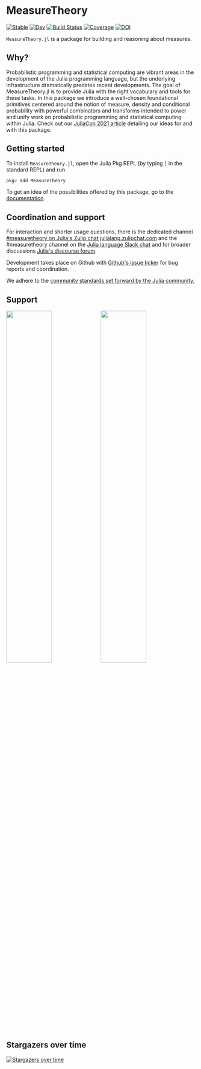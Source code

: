 # MeasureTheory

[![Stable](https://img.shields.io/badge/docs-stable-blue.svg)](https://cscherrer.github.io/MeasureTheory.jl/stable)
[![Dev](https://img.shields.io/badge/docs-dev-blue.svg)](https://cscherrer.github.io/MeasureTheory.jl/dev)
[![Build Status](https://github.com/cscherrer/MeasureTheory.jl/workflows/CI/badge.svg)](https://github.com/cscherrer/MeasureTheory.jl/actions)
[![Coverage](https://codecov.io/gh/cscherrer/MeasureTheory.jl/branch/master/graph/badge.svg)](https://codecov.io/gh/cscherrer/MeasureTheory.jl)
[![DOI](https://proceedings.juliacon.org/papers/10.21105/jcon.00092/status.svg)](https://doi.org/10.21105/jcon.00092)

`MeasureTheory.jl` is a package for building and reasoning about measures.

## Why?


Probabilistic programming and statistical computing are vibrant areas in the development of the Julia programming language, but the underlying infrastructure dramatically predates recent developments. The goal of MeasureTheory.jl is to provide Julia with the right vocabulary and tools for these tasks. In this package we introduce a well-chosen foundational primitives centered around the notion of measure, density and conditional probability with powerful combinators and transforms intended to power and unify work on probabilistic programming and statistical computing within Julia. Check out our [JuliaCon 2021 article](https://doi.org/10.21105/jcon.00092) detailing our ideas for and with this package.

## Getting started

To install `MeasureTheory.jl`, open the Julia Pkg REPL (by typing `]` in the standard REPL) and run

```julia
pkg> add MeasureTheory
```

To get an idea of the possibilities offered by this package, go to the [documentation](https://cscherrer.github.io/MeasureTheory.jl/stable).



## Coordination and support

For interaction and shorter usage questions, there is the dedicated channel [#measuretheory on Julia's Zulip chat julialang.zulipchat.com](https://julialang.zulipchat.com/#narrow/stream/259730-measuretheory.2Ejl) and the #measuretheory channel on the [Julia language Slack chat](https://julialang.org/slack/) and for broader discussions [Julia's discourse forum](https://discourse.julialang.org).

Development takes place on Github with [Github's issue ticker](https://github.com/cscherrer/MeasureTheory.jl/issues) for bug reports and coordination.

We adhere to the [community standards set forward by the Julia community.](https://julialang.org/community/standards/)

## Support

[<img src=https://user-images.githubusercontent.com/1184449/140397787-9b7e3eb7-49cd-4c63-8f3c-e5cdc41e393d.png width="49%">](https://informativeprior.com/) [<img src=https://planting.space/sponsor/PlantingSpace-sponsor-3.png width=49%>](https://planting.space)

## Stargazers over time

[![Stargazers over time](https://starchart.cc/cscherrer/MeasureTheory.jl.svg)](https://starchart.cc/cscherrer/MeasureTheory.jl)
